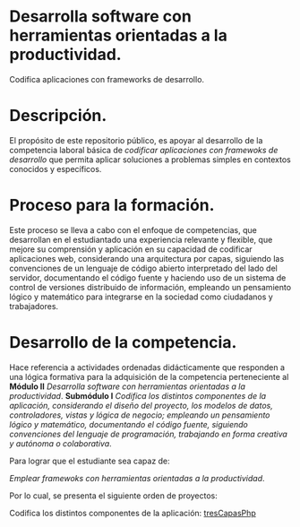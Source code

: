 # Desarrolla software con herramientas orientadas a la productividad.

Codifica aplicaciones con frameworks de desarrollo.


# Descripción.
El propósito de este repositorio público, es apoyar al desarrollo de la competencia laboral básica de 
_codificar aplicaciones con framewoks de desarrollo_ que permita aplicar soluciones a problemas simples en contextos conocidos y específicos.

# Proceso para la formación. 
Este  proceso se lleva a cabo con el enfoque de competencias, que desarrollan en el estudiantado 
una experiencia relevante y flexible, que mejore su comprensión y aplicación en su capacidad de codificar aplicaciones web, 
considerando una arquitectura por capas,  siguiendo las convenciones de un  lenguaje de código abierto interpretado 
del lado del servidor, documentando el código fuente y haciendo uso de un sistema de control de versiones distribuido 
de información,  empleando un pensamiento lógico y matemático para integrarse en la sociedad como ciudadanos y trabajadores.

# Desarrollo de la competencia. 
Hace referencia a actividades ordenadas didácticamente que responden a una lógica formativa para la adquisición de la 
competencia perteneciente al **Módulo II** _Desarrolla software con herramientas orientadas a la productividad_.
**Submódulo I** _Codifica los distintos componentes de la aplicación, considerando el diseño del proyecto, los modelos de 
datos, controladores, vistas y lógica de negocio; empleando un pensamiento lógico y matemático, documentando el código fuente, 
siguiendo convenciones del lenguaje de programación, trabajando en forma creativa y autónoma o colaborativa_.

Para lograr que el estudiante sea capaz de: 

_Emplear framewoks con herramientas orientadas a la productividad_.

Por lo cual, se presenta el siguiente orden de proyectos:

Codifica los distintos componentes de la aplicación:
[tresCapasPhp](https://github.com/miRepositorioGit/tresCapasPhp)



</br>